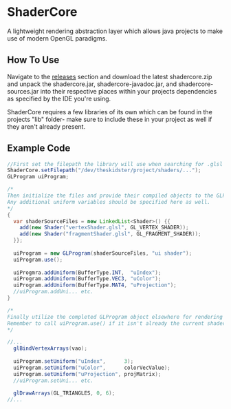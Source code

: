 # ShaderCore
A lightweight rendering abstraction layer which allows java projects to make use of modern OpenGL paradigms.

## How To Use
Navigate to the <a href="https://github.com/theskidster/ShaderCore/releases">releases</a> section and download the latest shadercore.zip and unpack the shadercore.jar, shadercore-javadoc.jar, and shadercore-sources.jar into their respective places within your projects dependencies as specified by the IDE you're using.

ShaderCore requires a few libraries of its own which can be found in the projects "lib" folder- make sure to include these in your project as well if 
they aren't already present.

## Example Code
```java
//First set the filepath the library will use when searching for .glsl files to compile.
ShaderCore.setFilepath("/dev/theskidster/project/shaders/...");
GLProgram uiProgram;

/*
Then initialize the files and provide their compiled objects to the GLProgram object.
Any additional uniform variables should be specified here as well.
*/
{
  var shaderSourceFiles = new LinkedList<Shader>() {{
    add(new Shader("vertexShader.glsl", GL_VERTEX_SHADER));
    add(new Shader("fragmentShader.glsl", GL_FRAGMENT_SHADER));
  }};
  
  uiProgram = new GLProgram(shaderSourceFiles, "ui shader");
  uiProgram.use();
  
  uiProgmra.addUniform(BufferType.INT,  "uIndex");
  uiProgram.addUniform(BufferType.VEC3, "uColor");
  uiProgram.addUniform(BufferType.MAT4, "uProjection");
  //uiProgram.addUni... etc.
}

/*
Finally utilize the completed GLProgram object elsewhere for rendering operations.
Remember to call uiProgram.use() if it isn't already the current shader program!
*/

//...
  glBindVertexArrays(vao);
  
  uiProgram.setUniform("uIndex",      3);
  uiProgram.setUniform("uColor",      colorVecValue);
  uiProgram.setUniform("uProjection", projMatrix);
  //uiProgram.setUni... etc.
  
  glDrawArrays(GL_TRIANGLES, 0, 6);
//...
```
